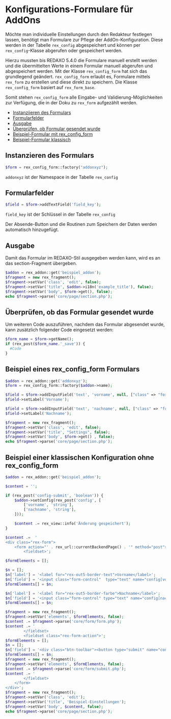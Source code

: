 
# Konfigurations-Formulare für AddOns

Möchte man individuelle Einstellungen durch den Redakteur festlegen lassen, benötigt man Formulare zur Pflege der AddOn-Konfiguration. Diese werden in der Tabelle `rex_config` abgespeichert und können per `rex_config`-Klasse abgerufen oder gespeichert werden.

Hierzu mussten bis REDAXO 5.4.0 die Formulare manuell erstellt werden und die übermittelten Werte in einem Formular manuell abgerufen und abgespeichert werden. Mit der Klasse `rex_config_form` hat sich das grundlegend geändert. `rex_config_form` erlaubt es, Formulare mittels `rex_form` zu erstellen und diese direkt zu speichern. Die Klasse `rex_config_form` basiert auf `rex_form_base`.

Somit stehen `rex_config_form` alle Eingabe- und Validierung-Möglichkeiten zur Verfügung, die in der Doku zu `rex_form` aufgezählt werden.

* [Instanziieren des Formulars](#Instanz)
* [Formularfelder](#felder)
* [Ausgabe](#ausgabe)
* [Überprüfen, ob Formular gesendet wurde](#versendet)
* [Beispiel-Formular mit rex_config_form](#beispiel1)
* [Beispiel-Formular klassisch](#beispiel2)

<a name="Instanz"></a>

## Instanzieren des Formulars

```php
$form = rex_config_form::factory("addonxyz");
```

`addonxyz` ist der Namespace in der Tabelle `rex_config`

<a name="felder"></a>

## Formularfelder

```php
$field = $form->addTextField('field_key');
```

`field_key` ist der Schlüssel in der Tabelle `rex_config`

Der Absende-Button und die Routinen zum Speichern der Daten werden automatisch hinzugefügt.

<a name="ausgabe"></a>

## Ausgabe

Damit das Formular im REDAXO-Stil ausgegeben werden kann, wird es an das section-Fragment übergeben.

```php
$addon = rex_addon::get('beispiel_addon');
$fragment = new rex_fragment();
$fragment->setVar('class', 'edit', false);
$fragment->setVar('title', $addon->i18n('example_title'), false);
$fragment->setVar('body', $form->get(), false);
echo $fragment->parse('core/page/section.php');
```

<a name="versendet"></a>

## Überprüfen, ob das Formular gesendet wurde

Um weiteren Code auszuführen, nachdem das Formular abgesendet wurde, kann zusätzlich folgender Code eingesetzt werden:

```php
$form_name = $form->getName();
if (rex_post($form_name.'_save')) {
  #Code
}
```

<a name="beispiel1"></a>

## Beispiel eines rex_config_form Formulars

```php
$addon = rex_addon::get('addonxyz');
$form = rex_config_form::factory($addon->name);

$field = $form->addInputField('text', 'vorname', null, ["class" => "form-control"]);
$field->setLabel('Vorname');

$field = $form->addInputField('text', 'nachname', null, ["class" => "form-control"]);
$field->setLabel('Nachname');

$fragment = new rex_fragment();
$fragment->setVar('class', 'edit', false);
$fragment->setVar('title', "Settings", false);
$fragment->setVar('body', $form->get() , false);
echo $fragment->parse('core/page/section.php');

```

<a name="beispiel2"></a>

## Beispiel einer klassischen Konfiguration ohne rex_config_form

```php
$addon = rex_addon::get('beispiel_addon');

$content = '';

if (rex_post('config-submit', 'boolean')) {
    $addon->setConfig(rex_post('config', [
        ['vorname', 'string'],
        ['nachname', 'string'],
    ]));

    $content .= rex_view::info('Änderung gespeichert');
}

$content .=  '
<div class="rex-form">
    <form action="' . rex_url::currentBackendPage() . '" method="post">
        <fieldset>';

$formElements = [];

$n = [];
$n['label'] = '<label for="rex-out5-border-text">Vorname</label>';
$n['field'] = '<input class="form-control"  type="text" name="config[vorname]" value="' . $addon->getConfig('vorname') . '"/>';
$formElements[] = $n;

$n['label'] = '<label for="rex-out5-border-farbe">Nachname</label>';
$n['field'] = '<input class="form-control" type="text" name="config[nachname]" value="' . $addon->getConfig('nachname'). '"/>';
$formElements[] = $n;

$fragment = new rex_fragment();
$fragment->setVar('elements', $formElements, false);
$content .= $fragment->parse('core/form/form.php');
$content .= '
        </fieldset>
        <fieldset class="rex-form-action">';
$formElements = [];
$n = [];
$n['field'] = '<div class="btn-toolbar"><button type="submit" name="config-submit" class="btn btn-save rex-form-aligned" value="1">Einstellungen speichern</button></div>';
$formElements[] = $n;
$fragment = new rex_fragment();
$fragment->setVar('elements', $formElements, false);
$content .= $fragment->parse('core/form/submit.php');
$content .= '
        </fieldset>
    </form>
</div>';
$fragment = new rex_fragment();
$fragment->setVar('class', 'edit');
$fragment->setVar('title', 'Beispiel-Einstellungen');
$fragment->setVar('body', $content, false);
echo $fragment->parse('core/page/section.php');
```
